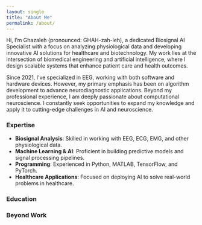 ```yaml
---
layout: single
title: "About Me"
permalink: /about/
---
```


Hi, I’m Ghazaleh (pronounced: GHAH-zah-leh), a dedicated Biosignal AI Specialist with a focus on analyzing physiological data and developing innovative AI solutions for healthcare and biotechnology. My work lies at the intersection of biomedical engineering and artificial intelligence, where I design scalable systems that enhance patient care and health outcomes.

Since 2021, I’ve specialized in EEG, working with both software and hardware devices. However, my primary emphasis has been on algorithm development to advance neurodiagnostic applications. Beyond my professional experience, I am deeply passionate about computational neuroscience. I constantly seek opportunities to expand my knowledge and apply it to cutting-edge challenges in AI and neuroscience.


### Expertise
- **Biosignal Analysis**: Skilled in working with EEG, ECG, EMG, and other physiological data.
- **Machine Learning & AI**: Proficient in building predictive models and signal processing pipelines.
- **Programming**: Experienced in Python, MATLAB, TensorFlow, and PyTorch.
- **Healthcare Applications**: Focused on deploying AI to solve real-world problems in healthcare.

### Education
<!-- - **[MS]**, [Computational Medicine]  
  [University Name], [Graduation Year]
- Relevant Certifications: [e.g., TensorFlow Developer, Healthcare AI Specialization] -->

### Beyond Work
<!-- When I’m not analyzing data or coding algorithms, I enjoy meditation and practing . I’m also passionate about mentoring aspiring AI researchers and sharing and gaining knowledge at conferences. -->
